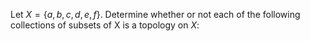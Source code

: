 Let $X=\{ a,b,c,d,e,f \}$. Determine whether or not each of the following collections of subsets of X is a topology on $X$: